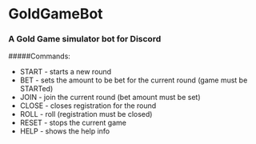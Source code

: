 # GoldGameBot

### A Gold Game simulator bot for Discord


#####Commands:
- START - starts a new round
- BET <Amount> - sets the amount to be bet for the current round (game must be STARTed)
- JOIN - join the current round (bet amount must be set)
- CLOSE - closes registration for the round
- ROLL - roll (registration must be closed)
- RESET - stops the current game
- HELP - shows the help info
